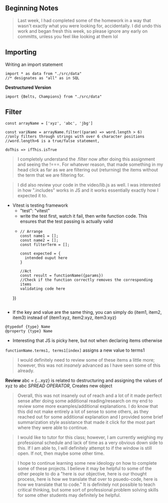 ## Beginning Notes ##
> Last week, I had completed some of the homework in a way that wasn't exactly what you were looking for, accidentally. I did undo this work and began fresh this week, so please ignore any early on committs, unless you feel like looking at them lol

## Importing ##
Writing an import statement
```
import * as data from "./src/data"
//* designates as "all" as in SQL
```

__Destructured Version__
```
import {Belts, Champions} from "./src/data"
```

## Filter ##
```
const arrayName = ['xyz', 'abc', 'jbg']

const variName = arrayName.filter((param) => word.length > 6)
//only filters through strings with over 6 character positions
//word.length>6 is a true/false statement,

doThis => ifThis.isTrue
```

> I completely understand the .filter now after doing this assignment and seeing the !===. For whatever reason, that made something in my head click as far as we are filtering out (returning) the items without the term that
> we are filtering for.

> I did also review your code in the video/lib.js as well. I was interested in how ".includes" works in JS and it works essentially exactly how I expected it to.

* Vitest is testing framework
  * "test": "vitest"
  * write the test first, watch it fail, then write function code. This ensures that the test passing is actually valid
  * ``` test("nameOfFunctionTesting", () => {
    // Arrange
    const name1 = [];
    const name2 = [];
    const filterTerm = [];

    const expected = {
      intended ouput here
    }
    
    //Act
    const result = functionName({params})
    //Check if the function correctly removes the corresponding items
    validating code here
   })
  ```
* If the key and value are the same thing, you can simply do (item1, item2, item3) instead of (item1:xyz, item2:xyz, item3:xyz)

```
@typedof {type} Name
@property {type} Name
```
* Interesting that JS is picky here, but not when declaring items otherwise

```functionName.terms1, terms1[index]``` assigns a new value to terms1

> I would definitely need to review some of these items a little more; however, this was not _insanely_ advanced as I have seen some of this already.

__Review__
abc = {...xyz} is related to destructuring and assigning the values of xyz to abc _SPREAD OPERATOR_, Creates new object

> Overall, this was not insanely out of reach and a lot of it made perfect sense after doing some additional reading/research on my end to review some more examples/additional explanations. I do know that this did not make entirely a lot
> of sense to some others, as they reached out for some additional explanation and I provided some brief summarization style assistance that made it click for the most part where they were able to continue.

> I would like to tutor for this class; however, I am currently weighing my professional schedule and lack of time as a very obvious down side to this. If I am able to, I will definitely attempt to if the window is still open. If not, then
> maybe some other time.

> I hope to continue learning some new ideology on how to complete some of these projects. I believe it may be helpful to some of the other people to do a "here is our objective, here is our thought process, here is how we translate that over to psuedo-code, here is how we translate that to code." It is definitely not possible to teach critical thinking, but some sort of professional problem solving skills for some other students may definitely be helpful.
